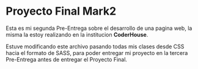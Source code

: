 # Proyecto Final Mark2

Esta es mi segunda Pre-Entrega sobre el desarrollo de una pagina web, la misma la estoy realizando en la institucion **CoderHouse**.

Estuve modificando este archivo pasando todas mis clases desde CSS hacia el formato de SASS, para poder entregar mi proyecto en la tercera Pre-Entrega antes de entregar el Proyecto Final.